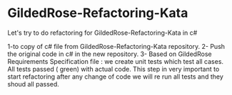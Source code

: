 # GildedRose-Refactoring-Kata
Let's try to do refactoring for GildedRose-Refactoring-Kata in c#

1-to copy of c# file from GildedRose-Refactoring-Kata repository.
2- Push the original code in c# in the new repository.
3- Based on GildedRose Requirements Specification file : we create unit tests which test all cases. All tests passed ( green) with actual code. This step in very important to start refactoring after any change of code we will re run all tests and  they shoud all passed.
